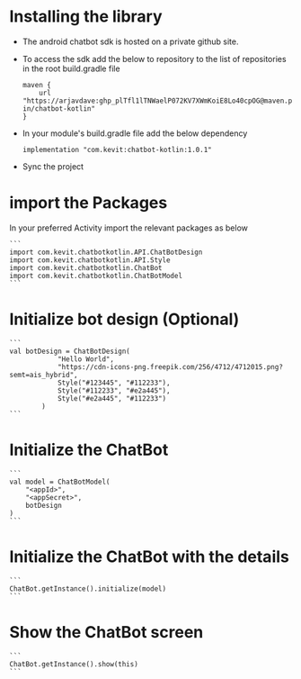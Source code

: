 # Installing the library
- The android chatbot sdk is hosted on a private github site.
- To access the sdk add the below to repository to the list of repositories in the root build.gradle file

    ```
    maven {
        url "https://arjavdave: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@maven.pkg.github.com/kevit-in/chatbot-kotlin"
    }
    ```

- In your module's build.gradle file add the below dependency

    ```
    implementation "com.kevit:chatbot-kotlin:1.0.1"
    ```

- Sync the project

# import the Packages
In your preferred Activity import the relevant packages as below
    
    ```
    import com.kevit.chatbotkotlin.API.ChatBotDesign
    import com.kevit.chatbotkotlin.API.Style
    import com.kevit.chatbotkotlin.ChatBot
    import com.kevit.chatbotkotlin.ChatBotModel
    ```

# Initialize bot design (Optional)
    ```
    val botDesign = ChatBotDesign(
                "Hello World",
                "https://cdn-icons-png.freepik.com/256/4712/4712015.png?semt=ais_hybrid",
                Style("#123445", "#112233"),
                Style("#112233", "#e2a445"),
                Style("#e2a445", "#112233")
            )
    ```

# Initialize the ChatBot
    ```
    val model = ChatBotModel(
        "<appId>",
        "<appSecret>",
        botDesign
    )
    ```



# Initialize the ChatBot with the details
    ```
    ChatBot.getInstance().initialize(model)
    ```


# Show the ChatBot screen
    ```
    ChatBot.getInstance().show(this)
    ```
